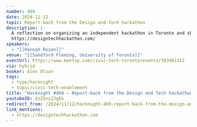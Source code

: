 ```yaml
---
number: 469
date: 2024-11-12
topic: Report-back from the Design and Tech hackathon
description: |-
  A reflection on organizing an independent hackathon in Toronto and sharing the outcomes.
  https://designtechhackathon.com/
speakers:
  - "[[Hannah Rosen]]"
venue: "[[Sandford Fleming, University of Toronto]]"
eventUrl: https://www.meetup.com/civic-tech-toronto/events/303901312
via: hybrid
booker: Alex Olson
tags:
  - type/hacknight
  - topic/civic-tech-enablement
title: "Hacknight #469 – Report-back from the Design and Tech hackathon"
youtubeID: dzZGnzZJgEk
redirect_from: /2024/11/12/hacknight-469-report-back-from-the-design-and-tech-hackathon-with-hannah-rosen/
link_mentions:
  - https://designtechhackathon.com
---
```

